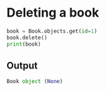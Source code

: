 # Deleting a book

``` python
book = Book.objects.get(id=1)
book.delete()
print(book)
```

## Output

```python
Book object (None)
```
